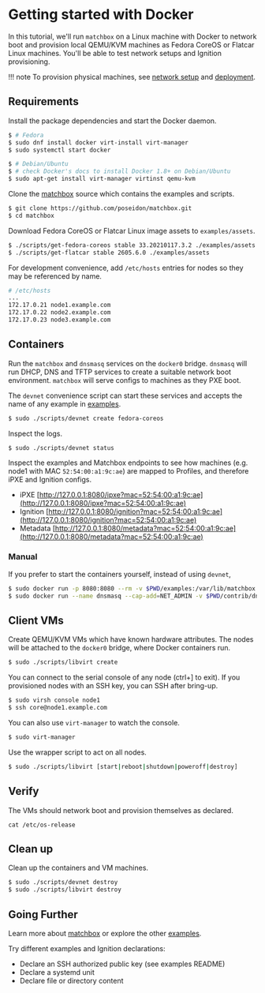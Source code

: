 # Getting started with Docker

In this tutorial, we'll run `matchbox` on a Linux machine with Docker to network boot and provision local QEMU/KVM machines as Fedora CoreOS or Flatcar Linux machines. You'll be able to test network setups and Ignition provisioning.

!!! note
    To provision physical machines, see [network setup](network-setup.md) and [deployment](deployment.md).

## Requirements

Install the package dependencies and start the Docker daemon.

```sh
$ # Fedora
$ sudo dnf install docker virt-install virt-manager
$ sudo systemctl start docker

$ # Debian/Ubuntu
$ # check Docker's docs to install Docker 1.8+ on Debian/Ubuntu
$ sudo apt-get install virt-manager virtinst qemu-kvm
```

Clone the [matchbox](https://github.com/poseidon/matchbox) source which contains the examples and scripts.

```sh
$ git clone https://github.com/poseidon/matchbox.git
$ cd matchbox
```

Download Fedora CoreOS or Flatcar Linux image assets to `examples/assets`.

```sh
$ ./scripts/get-fedora-coreos stable 33.20210117.3.2 ./examples/assets
$ ./scripts/get-flatcar stable 2605.6.0 ./examples/assets
```

For development convenience, add `/etc/hosts` entries for nodes so they may be referenced by name.

```sh
# /etc/hosts
...
172.17.0.21 node1.example.com
172.17.0.22 node2.example.com
172.17.0.23 node3.example.com
```

## Containers

Run the `matchbox` and `dnsmasq` services on the `docker0` bridge. `dnsmasq` will run DHCP, DNS and TFTP services to create a suitable network boot environment. `matchbox` will serve configs to machines as they PXE boot.

The `devnet` convenience script can start these services and accepts the name of any example in [examples](https://github.com/poseidon/matchbox/tree/master/examples).

```sh
$ sudo ./scripts/devnet create fedora-coreos
```

Inspect the logs.

```
$ sudo ./scripts/devnet status
```

Inspect the examples and Matchbox endpoints to see how machines (e.g. node1 with MAC `52:54:00:a1:9c:ae`) are mapped to Profiles, and therefore iPXE and Ignition configs.

* iPXE [http://127.0.0.1:8080/ipxe?mac=52:54:00:a1:9c:ae](http://127.0.0.1:8080/ipxe?mac=52:54:00:a1:9c:ae)
* Ignition [http://127.0.0.1:8080/ignition?mac=52:54:00:a1:9c:ae](http://127.0.0.1:8080/ignition?mac=52:54:00:a1:9c:ae)
* Metadata [http://127.0.0.1:8080/metadata?mac=52:54:00:a1:9c:ae](http://127.0.0.1:8080/metadata?mac=52:54:00:a1:9c:ae)

### Manual

If you prefer to start the containers yourself, instead of using `devnet`,

```sh
$ sudo docker run -p 8080:8080 --rm -v $PWD/examples:/var/lib/matchbox:Z -v $PWD/examples/groups/fedora-coreos:/var/lib/matchbox/groups:Z quay.io/poseidon/matchbox:latest -address=0.0.0.0:8080 -log-level=debug
$ sudo docker run --name dnsmasq --cap-add=NET_ADMIN -v $PWD/contrib/dnsmasq/docker0.conf:/etc/dnsmasq.conf:Z quay.io/poseidon/dnsmasq -d
```

## Client VMs

Create QEMU/KVM VMs which have known hardware attributes. The nodes will be attached to the `docker0` bridge, where Docker containers run.

```sh
$ sudo ./scripts/libvirt create
```

You can connect to the serial console of any node (ctrl+] to exit). If you provisioned nodes with an SSH key, you can SSH after bring-up.

```sh
$ sudo virsh console node1
$ ssh core@node1.example.com
```

You can also use `virt-manager` to watch the console.

```sh
$ sudo virt-manager
```

Use the wrapper script to act on all nodes.

```sh
$ sudo ./scripts/libvirt [start|reboot|shutdown|poweroff|destroy]
```

## Verify

The VMs should network boot and provision themselves as declared.

```
cat /etc/os-release
```

## Clean up

Clean up the containers and VM machines.

```sh
$ sudo ./scripts/devnet destroy
$ sudo ./scripts/libvirt destroy
```

## Going Further

Learn more about [matchbox](matchbox.md) or explore the other [examples](https://github.com/poseidon/matchbox/tree/master/examples).

Try different examples and Ignition declarations:

* Declare an SSH authorized public key (see examples README)
* Declare a systemd unit
* Declare file or directory content

